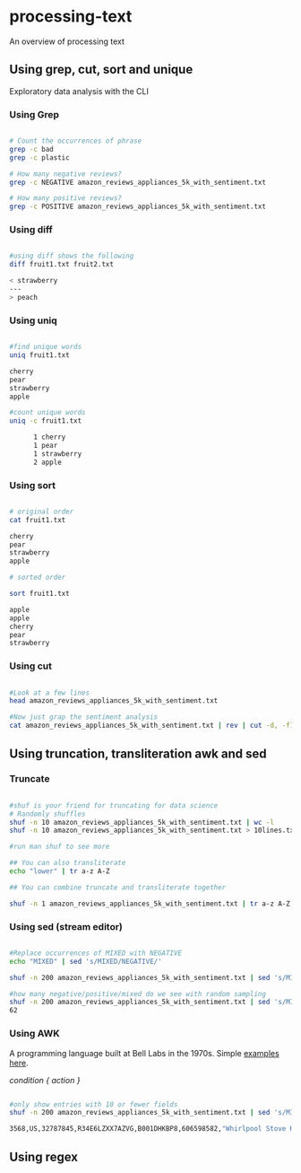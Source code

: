 # processing-text
An overview of processing text

## Using grep, cut, sort and unique

Exploratory data analysis with the CLI

### Using Grep

```bash

# Count the occurrences of phrase
grep -c bad
grep -c plastic

# How many negative reviews?
grep -c NEGATIVE amazon_reviews_appliances_5k_with_sentiment.txt

# How many positive reviews?
grep -c POSITIVE amazon_reviews_appliances_5k_with_sentiment.txt

```

### Using diff

```bash

#using diff shows the following
diff fruit1.txt fruit2.txt 

< strawberry
---
> peach
```

### Using uniq

```bash

#find unique words
uniq fruit1.txt 

cherry
pear
strawberry
apple

#count unique words
uniq -c fruit1.txt 

      1 cherry
      1 pear
      1 strawberry
      2 apple


```

### Using sort

```bash

# original order
cat fruit1.txt 

cherry
pear
strawberry
apple

# sorted order

sort fruit1.txt 

apple
apple
cherry
pear
strawberry

```

### Using cut

```bash

#Look at a few lines
head amazon_reviews_appliances_5k_with_sentiment.txt

#Now just grap the sentiment analysis
cat amazon_reviews_appliances_5k_with_sentiment.txt | rev | cut -d, -f1 | rev 

```
## Using truncation, transliteration awk and sed

### Truncate

```bash

#shuf is your friend for truncating for data science
# Randomly shuffles
shuf -n 10 amazon_reviews_appliances_5k_with_sentiment.txt | wc -l
shuf -n 10 amazon_reviews_appliances_5k_with_sentiment.txt > 10lines.txt

#run man shuf to see more

## You can also transliterate
echo "lower" | tr a-z A-Z

## You can combine truncate and transliterate together

shuf -n 1 amazon_reviews_appliances_5k_with_sentiment.txt | tr a-z A-Z

```

### Using sed (stream editor)

```bash

#Replace occurrences of MIXED with NEGATIVE
echo "MIXED" | sed 's/MIXED/NEGATIVE/'

shuf -n 200 amazon_reviews_appliances_5k_with_sentiment.txt | sed 's/MIXED/NEGATIVE/'

#how many negative/positive/mixed do we see with random sampling
shuf -n 200 amazon_reviews_appliances_5k_with_sentiment.txt | sed 's/MIXED/NEGATIVE/'| grep -c NEGATIVE
62
```
### Using AWK

A programming language built at Bell Labs in the 1970s.  Simple [examples here](https://www.gnu.org/software/gawk/manual/html_node/Very-Simple.html).

*condition { action }*

```bash

#only show entries with 10 or fewer fields
shuf -n 200 amazon_reviews_appliances_5k_with_sentiment.txt | sed 's/MIXED/NEGATIVE/'| awk 'NF < 10'

3568,US,32787845,R34E6LZXX7AZVG,B001DHKBP8,606598582,"Whirlpool Stove Knob Kit, 814362",Major Appliances,4,0,0,N,Y,Four Stars,great products,8/3/15,POSITIVE

```

## Using regex
